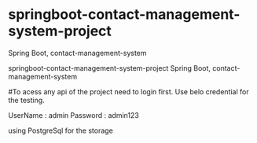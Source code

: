 # springboot-contact-management-system-project
Spring Boot, contact-management-system

springboot-contact-management-system-project
Spring Boot, contact-management-system

#To acess any api of the project need to login first. Use belo credential for the testing.

UserName : admin Password : admin123

using PostgreSql for the storage
